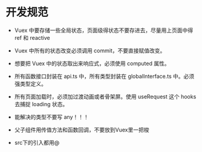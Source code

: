 # 开发规范

- Vuex 中要存储一些全局状态，页面级得状态不要存进去，尽量用上页面中得 ref 和 reactive

- Vuex 中所有的状态改变必须调用 commit，不要直接赋值改变。

- 想要把 Vuex 中的状态取出来响应式，必须使用 computed 属性。

- 所有函数接口封装在 api.ts 中，所有类型封装在 globalInterface.ts 中。必须强类型定义。

- 所有页面加载时，必须加过渡动画或者骨架屏。使用 useRequest 这个 hooks 去捕捉 loading 状态。

- 能解决的类型不要写 any！！！

- 父子组件用传值方法和函数回调，不要放到Vuex里一把梭

- src下的引入都用@